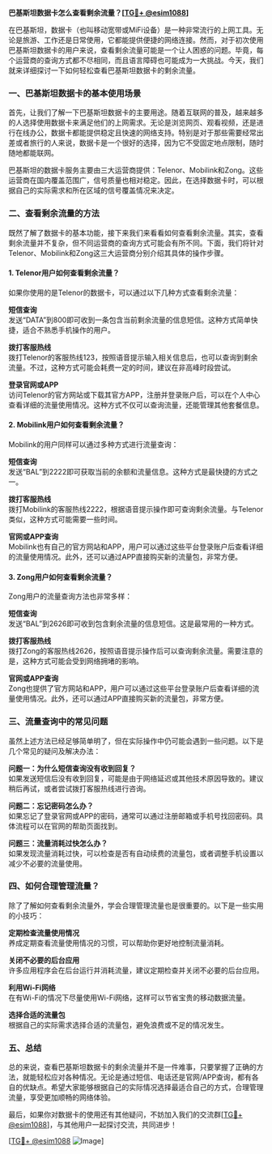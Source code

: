 **巴基斯坦数据卡怎么查看剩余流量？[[TG💪+ @esim1088](https://t.me/s/esim1088)]**

在巴基斯坦，数据卡（也叫移动宽带或MiFi设备）是一种非常流行的上网工具。无论是旅游、工作还是日常使用，它都能提供便捷的网络连接。然而，对于初次使用巴基斯坦数据卡的用户来说，查看剩余流量可能是一个让人困惑的问题。毕竟，每个运营商的查询方式都不尽相同，而且语言障碍也可能成为一大挑战。今天，我们就来详细探讨一下如何轻松查看巴基斯坦数据卡的剩余流量。

### 一、巴基斯坦数据卡的基本使用场景

首先，让我们了解一下巴基斯坦数据卡的主要用途。随着互联网的普及，越来越多的人选择使用数据卡来满足他们的上网需求。无论是浏览网页、观看视频，还是进行在线办公，数据卡都能提供稳定且快速的网络支持。特别是对于那些需要经常出差或者旅行的人来说，数据卡是一个很好的选择，因为它不受固定地点限制，随时随地都能联网。

巴基斯坦的数据卡服务主要由三大运营商提供：Telenor、Mobilink和Zong。这些运营商在国内覆盖范围广，信号质量也相对稳定。因此，在选择数据卡时，可以根据自己的实际需求和所在区域的信号覆盖情况来决定。

### 二、查看剩余流量的方法

既然了解了数据卡的基本功能，接下来我们来看看如何查看剩余流量。其实，查看剩余流量并不复杂，但不同运营商的查询方式可能会有所不同。下面，我们将针对Telenor、Mobilink和Zong这三大运营商分别介绍其具体的操作步骤。

#### 1. Telenor用户如何查看剩余流量？

如果你使用的是Telenor的数据卡，可以通过以下几种方式查看剩余流量：

**短信查询**  
发送“DATA”到800即可收到一条包含当前剩余流量的信息短信。这种方式简单快捷，适合不熟悉手机操作的用户。

**拨打客服热线**  
拨打Telenor的客服热线123，按照语音提示输入相关信息后，也可以查询到剩余流量。不过，这种方式可能会耗费一定的时间，建议在非高峰时段尝试。

**登录官网或APP**  
访问Telenor的官方网站或下载其官方APP，注册并登录账户后，可以在个人中心查看详细的流量使用情况。这种方式不仅可以查询流量，还能管理其他套餐信息。

#### 2. Mobilink用户如何查看剩余流量？

Mobilink的用户同样可以通过多种方式进行流量查询：

**短信查询**  
发送“BAL”到2222即可获取当前的余额和流量信息。这种方式是最快捷的方式之一。

**拨打客服热线**  
拨打Mobilink的客服热线2222，根据语音提示操作即可查询剩余流量。与Telenor类似，这种方式可能需要一些时间。

**官网或APP查询**  
Mobilink也有自己的官方网站和APP，用户可以通过这些平台登录账户后查看详细的流量使用情况。此外，还可以通过APP直接购买新的流量包，非常方便。

#### 3. Zong用户如何查看剩余流量？

Zong用户的流量查询方法也非常多样：

**短信查询**  
发送“BAL”到2626即可收到包含剩余流量的信息短信。这是最常用的一种方式。

**拨打客服热线**  
拨打Zong的客服热线2626，按照语音提示操作后可以查询剩余流量。需要注意的是，这种方式可能会受到网络拥堵的影响。

**官网或APP查询**  
Zong也提供了官方网站和APP，用户可以通过这些平台登录账户后查看详细的流量使用情况。此外，还可以通过APP直接购买新的流量包，非常方便。

### 三、流量查询中的常见问题

虽然上述方法已经足够简单明了，但在实际操作中仍可能会遇到一些问题。以下是几个常见的疑问及解决办法：

**问题一：为什么短信查询没有收到回复？**  
如果发送短信后没有收到回复，可能是由于网络延迟或其他技术原因导致的。建议稍后再试，或者尝试拨打客服热线进行咨询。

**问题二：忘记密码怎么办？**  
如果忘记了登录官网或APP的密码，通常可以通过注册邮箱或手机号找回密码。具体流程可以在官网的帮助页面找到。

**问题三：流量消耗过快怎么办？**  
如果发现流量消耗过快，可以检查是否有自动续费的流量包，或者调整手机设置以减少不必要的流量使用。

### 四、如何合理管理流量？

除了了解如何查看剩余流量外，学会合理管理流量也是很重要的。以下是一些实用的小技巧：

**定期检查流量使用情况**  
养成定期查看流量使用情况的习惯，可以帮助你更好地控制流量消耗。

**关闭不必要的后台应用**  
许多应用程序会在后台运行并消耗流量，建议定期检查并关闭不必要的后台应用。

**利用Wi-Fi网络**  
在有Wi-Fi的情况下尽量使用Wi-Fi网络，这样可以节省宝贵的移动数据流量。

**选择合适的流量包**  
根据自己的实际需求选择合适的流量包，避免浪费或不足的情况发生。

### 五、总结

总的来说，查看巴基斯坦数据卡的剩余流量并不是一件难事，只要掌握了正确的方法，就能轻松应对各种情况。无论是通过短信、电话还是官网/APP查询，都有各自的优缺点。希望大家能够根据自己的实际情况选择最适合自己的方式，合理管理流量，享受更加顺畅的网络体验。

最后，如果你对数据卡的使用还有其他疑问，不妨加入我们的交流群[[TG💪+ @esim1088](https://t.me/s/esim1088)]，与其他用户一起探讨交流，共同进步！

[[TG💪+ @esim1088](https://t.me/s/esim1088) ![Image](https://i.postimg.cc/4NQfJmqS/Snipaste-2025-05-13-00-14-12.png)]